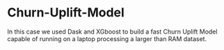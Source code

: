 # Churn-Uplift-Model
In this case we used Dask and XGboost to build a fast Churn Uplift Model capable of running  on a laptop processing a larger than RAM dataset.
